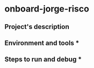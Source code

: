 # onboard-jorge-risco

## Project's description

## Environment and tools *

## Steps to run and debug *
